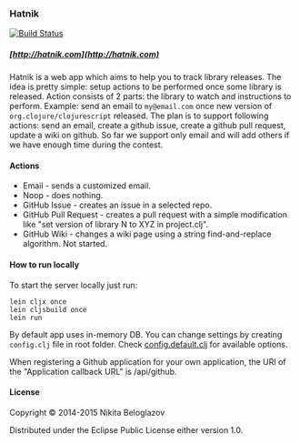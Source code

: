### Hatnik

[![Build Status](https://travis-ci.org/nbeloglazov/hatnik.svg)](https://travis-ci.org/nbeloglazov/hatnik/builds)

##### [http://hatnik.com](http://hatnik.com)

Hatnik is a web app which aims to help you to track library releases. The idea is pretty simple: setup actions to be performed once some library is released. Action consists of 2 parts: the library to watch and instructions to perform. Example: send an email to `my@email.com` once new version of `org.clojure/clojurescript` released. The plan is to support following actions: send an email, create a github issue, create a github pull request, update a wiki on github. So far we support only email and will add others if we have enough time during the contest.

#### Actions

* Email - sends a customized email.
* Noop - does nothing.
* GitHub Issue - creates an issue in a selected repo.
* GitHub Pull Request - creates a pull request with a simple modification like "set version of library N to XYZ in project.clj".
* GitHub Wiki - changes a wiki page using a string find-and-replace algorithm. Not started.

#### How to run locally

To start the server locally just run:
```shell
lein cljx once
lein cljsbuild once
lein run
```
By default app uses in-memory DB. You can change settings by creating `config.clj` file in root folder. Check [config.default.clj](https://github.com/nbeloglazov/hatnik/blob/master/config.default.clj) for available options.

When registering a Github application for your own application, the URI of the "Application callback URL" is /api/github.

#### License
Copyright © 2014-2015 Nikita Beloglazov

Distributed under the Eclipse Public License either version 1.0.
